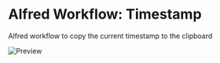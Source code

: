 Alfred Workflow: Timestamp
================

Alfred workflow to copy the current timestamp to the clipboard

![Preview](http://i.imgur.com/DugeEdv.png)
